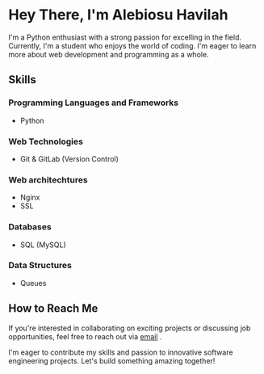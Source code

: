 
# Hey There, I'm Alebiosu Havilah

I'm a Python enthusiast with a strong passion for excelling in the field. Currently, I'm a student who enjoys the world of coding. I'm eager to learn more about web development and programming as a whole.


## Skills

### Programming Languages and Frameworks
- Python

### Web Technologies
- Git & GitLab (Version Control)

### Web architechtures
- Nginx
- SSL

### Databases
- SQL (MySQL)

### Data Structures
- Queues

## How to Reach Me

If you're interested in collaborating on exciting projects or discussing job opportunities, feel free to reach out via [email](mailto:havilah757@gmail.com) .

I'm eager to contribute my skills and passion to innovative software engineering projects. Let's build something amazing together!

